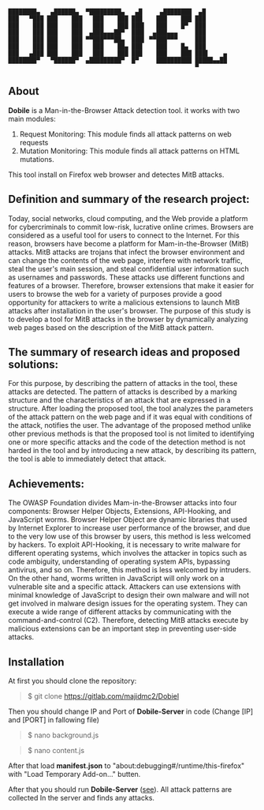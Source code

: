 ```

████████▄   ▄██████▄  ▀█████████▄   ▄█     ▄████████  ▄█
███   ▀███ ███    ███   ███    ███ ███    ███    ███ ███
███    ███ ███    ███   ███    ███ ███▌   ███    █▀  ███
███    ███ ███    ███  ▄███▄▄▄██▀  ███▌  ▄███▄▄▄     ███
███    ███ ███    ███ ▀▀███▀▀▀██▄  ███▌ ▀▀███▀▀▀     ███
███    ███ ███    ███   ███    ██▄ ███    ███    █▄  ███
███   ▄███ ███    ███   ███    ███ ███    ███    ███ ███▌    ▄
████████▀   ▀██████▀  ▄█████████▀  █▀     ██████████ █████▄▄██
                                                     ▀

```                       

## About
**Dobile** is a Man-in-the-Browser Attack detection tool. it works with two main modules:
1. Request Monitoring: This module finds all attack patterns on web requests
2. Mutation Monitoring: This module finds all attack patterns on HTML mutations.

This tool install on Firefox web browser and detectes MitB attacks.


## Definition and summary of the research project:
Today, social networks, cloud computing, and the Web provide a platform for cybercriminals to commit low-risk, lucrative online crimes. Browsers are considered as a useful tool for users to connect to the Internet. For this reason, browsers have become a platform for Mam-in-the-Browser (MitB) attacks.
MitB attacks are trojans that infect the browser environment and can change the contents of the web page, interfere with network traffic, steal the user's main session, and steal confidential user information such as usernames and passwords. These attacks use different functions and features of a browser. 
Therefore, browser extensions that make it easier for users to browse the web for a variety of purposes provide a good opportunity for attackers to write a malicious extensions to launch MitB attacks after installation in the user's browser. The purpose of this study is to develop a tool for MitB attacks in the browser by dynamically analyzing web pages based on the description of the MitB attack pattern.


## The summary of research ideas and proposed solutions:
For this purpose, by describing the pattern of attacks in the tool, these attacks are detected. The pattern of attacks is described by a marking structure and the characteristics of an attack that are expressed in a structure.
After loading the proposed tool, the tool analyzes the parameters of the attack pattern on the web page and if it was equal with conditions of the attack, notifies the user. The advantage of the proposed method unlike other previous methods is that the proposed tool is not limited to identifying one or more specific attacks and the code of the detection method is not harded in the tool and by introducing a new attack, by describing its pattern, the tool is able to immediately detect that attack.


## Achievements:
The OWASP Foundation divides Mam-in-the-Browser attacks into four components: Browser Helper Objects, Extensions, API-Hooking, and JavaScript worms. Browser Helper Object are dynamic libraries that used by Internet Explorer to increase user performance of the browser, and due to the very low use of this browser by users, this method is less welcomed by hackers. To exploit API-Hooking, it is necessary to write malware for different operating systems, which involves the attacker in topics such as code ambiguity, understanding of operating system APIs, bypassing antivirus, and so on. Therefore, this method is less welcomed by intruders. On the other hand, worms written in JavaScript will only work on a vulnerable site and a specific attack. Attackers can use extensions with minimal knowledge of JavaScript to design their own malware and will not get involved in malware design issues for the operating system. They can execute a wide range of different attacks by communicating with the command-and-control (C2). Therefore, detecting MitB attacks execute by malicious extensions can be an important step in preventing user-side attacks.


## Installation
At first you should clone the repository:
> $ git clone https://gitlab.com/majidmc2/Dobiel

Then you should change IP and Port of **Dobile-Server** in code (Change [IP] and [PORT] in fallowing file)
> $ nano background.js

> $ nano content.js

After that load **manifest.json**  to "about:debugging#/runtime/this-firefox" with "Load Temporary Add-on…" butten.

After that you should run **Dobile-Server** ([see](https://github.com/majidmc2/Dobiel-Server "Link")). All attack patterns are collected In the server and finds any attacks.
